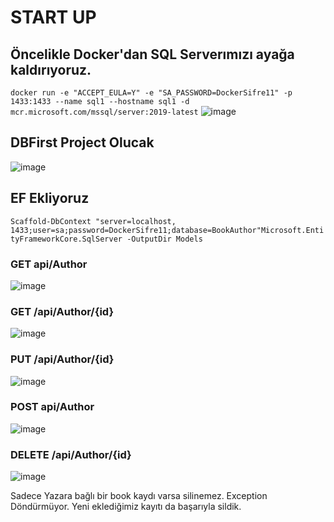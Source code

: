 # START UP
## Öncelikle Docker'dan SQL Serverımızı ayağa kaldırıyoruz.

`docker run -e "ACCEPT_EULA=Y" -e "SA_PASSWORD=DockerSifre11" -p 1433:1433 --name sql1 --hostname sql1 -d mcr.microsoft.com/mssql/server:2019-latest`
![image](https://user-images.githubusercontent.com/34526335/164567758-77a08c3d-9468-4af9-90f6-af3fb43aa217.png)
## DBFirst Project Olucak

![image](https://user-images.githubusercontent.com/34526335/164567777-75be6040-2b8f-4753-9735-23b969d4ab8b.png)

## EF Ekliyoruz

`Scaffold-DbContext "server=localhost, 1433;user=sa;password=DockerSifre11;database=BookAuthor"Microsoft.EntityFrameworkCore.SqlServer -OutputDir Models`

### GET api/Author
![image](https://user-images.githubusercontent.com/34526335/164568897-13412edb-5871-4f42-a00f-0fe78e54079b.png)

### GET /api/Author/{id}
![image](https://user-images.githubusercontent.com/34526335/164568975-0eab689a-36ee-49a4-8541-e8f4f42b79af.png)

### PUT /api/Author/{id}
![image](https://user-images.githubusercontent.com/34526335/164569024-1ef1e573-cdee-485c-9ee1-116a7f49f87f.png)

### POST api/Author
![image](https://user-images.githubusercontent.com/34526335/164569108-f0c44e6f-c5b9-4ccc-93b7-c070f30c6d50.png)

### DELETE /api/Author/{id}
![image](https://user-images.githubusercontent.com/34526335/164569241-43b2970e-00da-4b03-b94c-6bdec073f9a7.png)

Sadece Yazara bağlı bir book kaydı varsa silinemez. Exception Döndürmüyor.
Yeni eklediğimiz kayıtı da başarıyla sildik.

